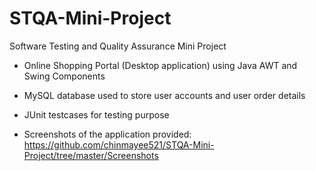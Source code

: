 # STQA-Mini-Project

Software Testing and Quality Assurance Mini Project

- Online Shopping Portal (Desktop application) using Java AWT and Swing Components

- MySQL database used to store user accounts and user order details

- JUnit testcases for testing purpose

- Screenshots of the application provided: https://github.com/chinmayee521/STQA-Mini-Project/tree/master/Screenshots
